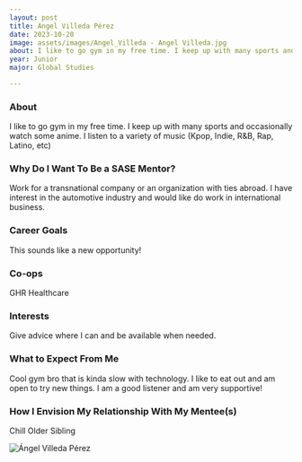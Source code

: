 ```yaml
---
layout: post
title: Angel Villeda Pérez 
date: 2023-10-20
image: assets/images/Angel_Villeda - Angel Villeda.jpg
about: I like to go gym in my free time. I keep up with many sports and occasionally watch some anime. I listen to a variety of music (Kpop, Indie, R&B, Rap, Latino, etc)
year: Junior
major: Global Studies

---
```


### About

I like to go gym in my free time. I keep up with many sports and occasionally watch some anime. I listen to a variety of music (Kpop, Indie, R&B, Rap, Latino, etc)

### Why Do I Want To Be a SASE Mentor?

Work for a transnational company or an organization with ties abroad. I have interest in the automotive industry and would like do work in international business.

### Career Goals

This sounds like a new opportunity!

### Co-ops

GHR Healthcare

### Interests

Give advice where I can and be available when needed. 

### What to Expect From Me

Cool gym bro that is kinda slow with technology. I like to eat out and am open to try new things. I am a good listener and am very supportive!

### How I Envision My Relationship With My Mentee(s) 

Chill Older Sibling

<div class="text-center my-5">
    <img src="https://sase-drexel.github.io/mentorship-2023/assets/images/Angel_Villeda - Angel Villeda.jpg" alt="Ángel Villeda Pérez" class="rounded post-img" />
</div>
